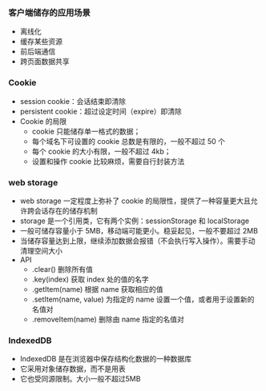 ### 客户端储存的应用场景

- 离线化
- 缓存某些资源
- 前后端通信
- 跨页面数据共享

### Cookie
- session cookie：会话结束即清除
- persistent cookie：超过设定时间（expire）即清除
- Cookie 的局限
  + cookie 只能储存单一格式的数据；
  + 每个域名下可设置的 cookie 总数是有限的，一般不超过 50 个
  + 每个 cookie 的大小有限，一般不超过 4kb；
  + 设置和操作 cookie 比较麻烦，需要自行封装方法

### web storage
- web storage 一定程度上弥补了 cookie 的局限性，提供了一种容量更大且允许跨会话存在的储存机制
- storage 是一个引用类，它有两个实例：sessionStorage 和 localStorage
- 一般可储存容量小于 5MB，移动端可能更小。稳妥起见，一般不要超过 2MB
- 当储存容量达到上限，继续添加数据会报错（不会执行写入操作）。需要手动清理空间大小
- API
  + .clear() 删除所有值
  + .key(index)	获取 index 处的值的名字
  + .getItem(name) 根据 name 获取相应的值
  + .setItem(name, value)	为指定的 name 设置一个值，或者用于设置新的名值对
  + .removeItem(name)	删除由 name 指定的名值对

### IndexedDB
- IndexedDB 是在浏览器中保存结构化数据的一种数据库
- 它采用对象储存数据，而不是用表
- 它也受同源限制。大小一般不超过5MB